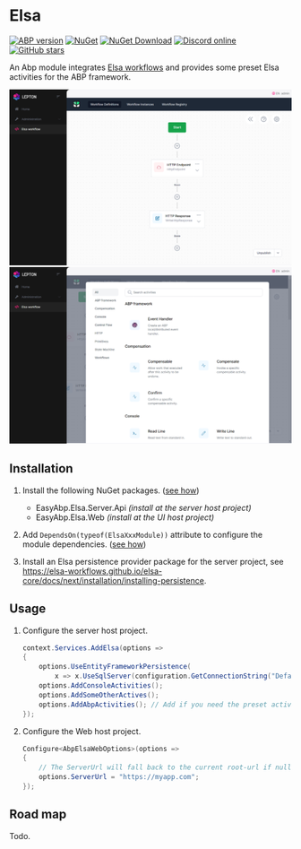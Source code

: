 # Elsa

[![ABP version](https://img.shields.io/badge/dynamic/xml?style=flat-square&color=yellow&label=abp&query=%2F%2FProject%2FPropertyGroup%2FAbpVersion&url=https%3A%2F%2Fraw.githubusercontent.com%2FEasyAbp%2FElsa%2Fmaster%2FDirectory.Build.props)](https://abp.io)
[![NuGet](https://img.shields.io/nuget/v/EasyAbp.Elsa.Shared.svg?style=flat-square)](https://www.nuget.org/packages/EasyAbp.Elsa.Shared)
[![NuGet Download](https://img.shields.io/nuget/dt/EasyAbp.Elsa.Shared.svg?style=flat-square)](https://www.nuget.org/packages/EasyAbp.Elsa.Shared)
[![Discord online](https://badgen.net/discord/online-members/S6QaezrCRq?label=Discord)](https://discord.gg/S6QaezrCRq)
[![GitHub stars](https://img.shields.io/github/stars/EasyAbp/Elsa?style=social)](https://www.github.com/EasyAbp/Elsa)

An Abp module integrates [Elsa workflows](https://github.com/elsa-workflows/elsa-core) and provides some preset Elsa activities for the ABP framework.

![UI](/docs/images/Workflows.png)
![UI](/docs/images/Activities.png)

## Installation

1. Install the following NuGet packages. ([see how](https://github.com/EasyAbp/EasyAbpGuide/blob/master/docs/How-To.md#add-nuget-packages))

    * EasyAbp.Elsa.Server.Api _(install at the server host project)_
    * EasyAbp.Elsa.Web _(install at the UI host project)_

2. Add `DependsOn(typeof(ElsaXxxModule))` attribute to configure the module dependencies. ([see how](https://github.com/EasyAbp/EasyAbpGuide/blob/master/docs/How-To.md#add-module-dependencies))

3. Install an Elsa persistence provider package for the server project, see https://elsa-workflows.github.io/elsa-core/docs/next/installation/installing-persistence.

## Usage

1. Configure the server host project.
    ```c#
    context.Services.AddElsa(options =>
    {
        options.UseEntityFrameworkPersistence(
            x => x.UseSqlServer(configuration.GetConnectionString("Default")));
        options.AddConsoleActivities();
        options.AddSomeOtherActives();
        options.AddAbpActivities(); // Add if you need the preset activities for ABP.
    });
    ```

1. Configure the Web host project.
    ```c#
    Configure<AbpElsaWebOptions>(options =>
    {
        // The ServerUrl will fall back to the current root-url if null.
        options.ServerUrl = "https://myapp.com";
    });
    ```

## Road map

Todo.